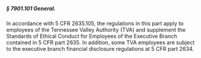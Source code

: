 ##### § 7901.101 General. #####

In accordance with 5 CFR 2635.105, the regulations in this part apply to employees of the Tennessee Valley Authority (TVA) and supplement the Standards of Ethical Conduct for Employees of the Executive Branch contained in 5 CFR part 2635. In addition, some TVA employees are subject to the executive branch financial disclosure regulations at 5 CFR part 2634.